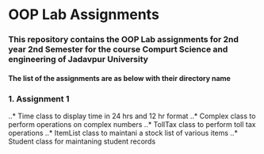 # OOP Lab Assignments

### This repository contains the OOP Lab assignments for 2nd year 2nd Semester for the course Compurt Science and engineering of Jadavpur University

#### The list of the assignments are as below with their directory name

### 1. Assignment 1
..* Time class to display time in 24 hrs and 12 hr format
..* Complex class to perform operations on complex numbers
..* TollTax class to perform toll tax operations
..* ItemList class to maintani a stock list of various items
..* Student class for maintaning student records